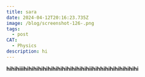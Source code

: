 ```yaml
---
title: sara
date: 2024-04-12T20:16:23.735Z
image: /blog/screenshot-126-.png
tags:
  - post
CAT:
  - Physics
description: hi
---
```

**h﻿ihihiiihihihihihihihihihihihihihihiihihhihihihihihihihi**